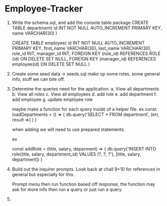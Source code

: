 # Employee-Tracker

1. Write the schema.sql, and add the console.table package 
    CREATE TABLE department(
        id INT NOT NULL AUTO_INCREMENT PRIMARY KEY, 
        name VARCHAR(30)
    )

    CREATE TABLE employee(
        id INT NOT NULL AUTO_INCREMENT PRIMARY KEY,
        first_name VARCHAR(30),
        last_name VARCHAR(30),
        role_id INT,
        manager_id INT,
        FOREIGN KEY (role_id) REFERENCES ROLE (id) ON DELETE SET NULL,
        FOREIGN KEY (manager_id) REFERENCES employee(id) ON DELETE SET NULL
    )
2. Create some seed data -> seeds.sql
    make up some roles, some general info, stuff we can bite off. 
3. Determine the queries need for the application. 
    a. View all departments
    b. View all roles
    c. View all employees
    d. add role
    e. add department
    f. add employee
    g. update employee role 

    maybe make a function for each query inside of a helper file. 
    ex
    const loadDepartments = () => {
        db.query('SELECT * FROM department', (err, result =>)
        )
    }

    when adding we will need to use prepared statements.

    ex

    const addRole = (title, salary, deparment) => {
        db.query('INSERT INTO role(title, salary, department_id) VALUES (?, ?, ?'), [title, salary, department])
    }

4. Build out the inquirer prompts. 
    Look back at chall 9+10 for references in general but especially for this. 

    Prompt menu then 
    run function based off response, the function may ask for more info then run a query or just run a query 

5.
